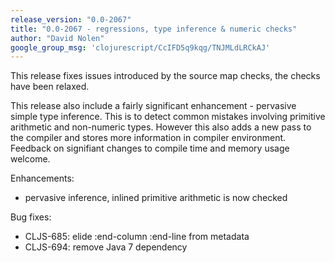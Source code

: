 ```yaml
---
release_version: "0.0-2067"
title: "0.0-2067 - regressions, type inference & numeric checks"
author: "David Nolen"
google_group_msg: 'clojurescript/CcIFD5q9kqg/TNJMLdLRCkAJ'
---
```


This release fixes issues introduced by the source map checks, the
checks have been relaxed.

This release also include a fairly significant enhancement - pervasive
simple type inference. This is to detect common mistakes involving
primitive arithmetic and non-numeric types. However this also adds a
new pass to the compiler and stores more information in compiler
environment. Feedback on signifiant changes to compile time and memory 
usage welcome.

Enhancements:

* pervasive inference, inlined primitive arithmetic is now checked

Bug fixes:

* CLJS-685: elide :end-column :end-line from metadata
* CLJS-694: remove Java 7 dependency
